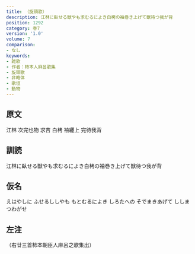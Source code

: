 ```yaml
---
title: （旋頭歌）
description: 江林に臥せる獣やも求むるによき白栲の袖巻き上げて獣待つ我が背
position: 1292
category: 巻7
version: '1.0'
volume: 7
comparison:
- なし
keywords:
- 雑歌
- 作者：柿本人麻呂歌集
- 旋頭歌
- 非略体
- 歌垣
- 動物
---
```


## 原文

江林 次完也物 求吉 白栲 袖纒上 完待我背

## 訓読

江林に臥せる獣やも求むるによき白栲の袖巻き上げて獣待つ我が背

## 仮名

えはやしに ふせるししやも もとむるによき しろたへの そでまきあげて ししまつわがせ

## 左注

（右廿三首柿本朝臣人麻呂之歌集出）
